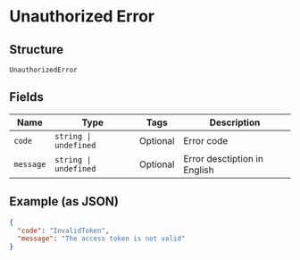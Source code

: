 
# Unauthorized Error

## Structure

`UnauthorizedError`

## Fields

| Name | Type | Tags | Description |
|  --- | --- | --- | --- |
| `code` | `string \| undefined` | Optional | Error code |
| `message` | `string \| undefined` | Optional | Error desctiption in English |

## Example (as JSON)

```json
{
  "code": "InvalidToken",
  "message": "The access token is not valid"
}
```

